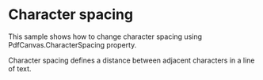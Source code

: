 # Character spacing
This sample shows how to change character spacing using PdfCanvas.CharacterSpacing property.

Character spacing defines a distance between adjacent characters in a line of text.